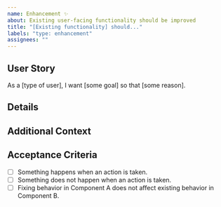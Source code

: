 ```yaml
---
name: Enhancement ✨
about: Existing user-facing functionality should be improved
title: "[Existing functionality] should..."
labels: "type: enhancement"
assignees: ""
---
```


## User Story

As a [type of user], I want [some goal] so that [some reason].

## Details

<!-- Describe what is unclear, displeasing, or difficult about the existing functionality. -->

## Additional Context

<!-- Add any other context about the enhancement here. -->

## Acceptance Criteria

<!-- Define conditions that must be true in order to close the issue. -->

-   [ ] Something happens when an action is taken.
-   [ ] Something does not happen when an action is taken.
-   [ ] Fixing behavior in Component A does not affect existing behavior in Component B.
